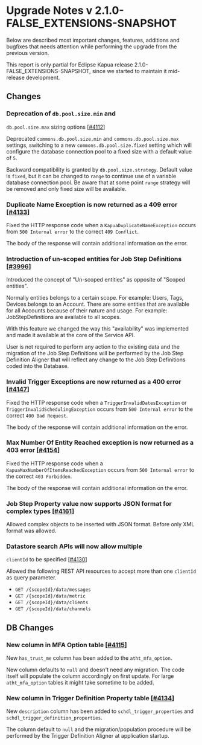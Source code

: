 # Upgrade Notes v 2.1.0-FALSE_EXTENSIONS-SNAPSHOT

Below are described most important changes, features, additions and bugfixes that needs
attention while performing the upgrade from the previous version.

This report is only partial for Eclipse Kapua release 2.1.0-FALSE_EXTENSIONS-SNAPSHOT,
since we started to maintain it mid-release development.

## Changes

### Deprecation of `db.pool.size.min` and

`db.pool.size.max` sizing options [[#4112](https://github.com/eclipse/kapua/pull/4112)]

Deprecated `commons.db.pool.size.min` and `commons.db.pool.size.max` settings, switching
to a new `commons.db.pool.size.fixed` setting which will configure the database connection
pool to a fixed size with a default value of `5`.

Backward compatibility is granted by `db.pool.size.strategy`. Default value is `fixed`,
but it can be changed to `range` to continue use of a variable database connection pool.
Be aware that at some point `range` strategy will be removed and only fixed size will be
available.

### Duplicate Name Exception is now returned as a 409 error [[#4133](https://github.com/eclipse/kapua/pull/4112)]

Fixed the HTTP response code when a `KapuaDuplicateNameException` occurs from
`500 Internal error` to the correct `409 Conflict`.

The body of the response will contain additional information on the error.

### Introduction of un-scoped entities for Job Step Definitions [[#3996](https://github.com/eclipse/kapua/pull/3996)]

Introduced the concept of "Un-scoped entities" as opposite of "Scoped entities".

Normally entities belongs to a certain scope. For example: Users, Tags, Devices belongs to
an Account.
There are some entities that are available for all Accounts because of their nature and
usage. For example: JobStepDefinitions are available to all scopes.

With this feature we changed the way this "availability" was implemented and made it
available at the core of the Service API.

User is not required to perform any action to the existing data and the migration of the
Job Step Definitions will be performed by the Job Step Definition Aligner that will
reflect any change to the Job Step Definitions coded into the Database.

### Invalid Trigger Exceptions are now returned as a 400 error [[#4147](https://github.com/eclipse/kapua/pull/4147)]

Fixed the HTTP response code when a `TriggerInvalidDatesException` or
`TriggerInvalidSchedulingException` occurs from `500 Internal error` to the correct
`400 Bad Request`.

The body of the response will contain additional information on the error.

### Max Number Of Entity Reached exception is now returned as a 403 error [[#4154](https://github.com/eclipse/kapua/pull/4154)]

Fixed the HTTP response code when a `KapuaMaxNumberOfItemsReachedException` occurs from
`500 Internal error` to the correct `403 Forbidden`.

The body of the response will contain additional information on the error.

### Job Step Property value now supports JSON format for complex types [[#4161](https://github.com/eclipse/kapua/pull/4161)]

Allowed complex objects to be inserted with JSON format. Before only XML format was
allowed.

### Datastore search APIs will now allow multiple

`clientId` to be specified [[#4130](https://github.com/eclipse/kapua/pull/4130)]

Allowed the following REST API resources to accept more than one `clientId` as query
parameter.

- `GET /{scopeId}/data/messages`
- `GET /{scopeId}/data/metric`
- `GET /{scopeId}/data/clients`
- `GET /{scopeId}/data/channels`

## DB Changes

### New column in MFA Option table [[#4115](https://github.com/eclipse/kapua/pull/4115)]

New `has_trust_me` column has been added to the `atht_mfa_option`.

New column defaults to `null` and doesn't need any migration. The code itself will
populate the column accordingly on first update.
For large `atht_mfa_option` tables it might take sometime to be added.

### New column in Trigger Definition Property table [[#4134](https://github.com/eclipse/kapua/pull/4134)]

New `description` column has been added to `schdl_trigger_properties` and
`schdl_trigger_definition_properties`.

The column default to `null` and the migration/population procedure will be performed by
the Trigger Definition Aligner at application startup.
